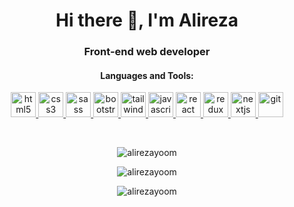 <h1 align="center">Hi there 👋, I'm Alireza</h1>
<h3 align="center">Front-end web developer</h3>

<h4 align="center">Languages and Tools:</h4>
<p align="center"> 


<a href="https://www.w3.org/html/" target="_blank" rel="noreferrer"> 
<img src="https://img.icons8.com/color/344/html-5--v1.png" alt="html5" width="40" height="40"/> 
</a> 

<a href="https://www.w3schools.com/css/" target="_blank" rel="noreferrer"> 
<img src="https://img.icons8.com/color/344/css3.png" alt="css3" width="40" height="40"/> 
</a>
<a href="https://sass-lang.com/" target="_blank">
<img src="https://img.icons8.com/color/48/000000/sass.png" alt="sass" width="40" height="40"/>
</a> 
<a href="https://getbootstrap.com" target="_blank" rel="noreferrer"> 
<img src="https://img.icons8.com/color/344/bootstrap.png" alt="bootstrap" width="40" height="40"/> 
</a> 
<a href="https://tailwindcss.com/" target="_blank" rel="noreferrer"> 
<img src="https://img.icons8.com/fluency/344/tailwind_css.png" alt="tailwind" width="40" height="40"/> 
</a>
<a href="https://developer.mozilla.org/en-US/docs/Web/JavaScript" target="_blank" rel="noreferrer"> 
<img src="https://img.icons8.com/color/344/javascript--v1.png" alt="javascript" width="40" height="40"/> 
</a>
<a href="https://reactjs.org/" target="_blank" rel="noreferrer"> 
<img src="https://img.icons8.com/color/344/react-native.png" alt="react" width="40" height="40"/> 
</a> 
<a href="https://redux.js.org" target="_blank" rel="noreferrer"> 
<img src="https://img.icons8.com/color/344/redux.png" alt="redux" width="40" height="40"/> 
</a>
<a href="https://nextjs.org/" target="_blank" rel="noreferrer">
<img src="https://img.icons8.com/color/344/nextjs.png" alt="nextjs" width="40" height="40"/>
</a>
<a href="https://git-scm.com/" target="_blank" rel="noreferrer"> 
<img src="https://img.icons8.com/color/344/git.png" alt="git" width="40" height="40"/> 
</a> 

</p><br>

<p align="center"><img align="center" src="https://github-readme-stats.vercel.app/api/top-langs?username=alirezayoom&show_icons=true&locale=en&layout=compact&theme=dark" alt="alirezayoom" /></p> 

<p align="center"><img align="center" src="https://github-readme-stats.vercel.app/api?username=alirezayoom&show_icons=true&locale=en&theme=dark" alt="alirezayoom" /></p>

<p align="center"><img align="center" src="https://github-readme-streak-stats.herokuapp.com/?user=alirezayoom&theme=dark" alt="alirezayoom" /></p>
